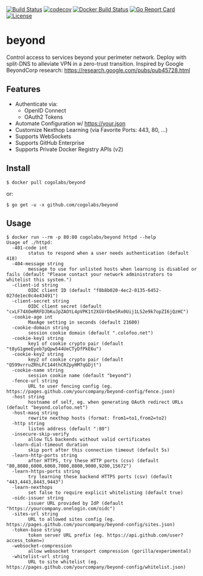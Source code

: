 [![Build Status](https://travis-ci.org/cogolabs/beyond.svg?branch=master)](https://travis-ci.org/cogolabs/beyond)
[![codecov](https://codecov.io/gh/cogolabs/beyond/branch/master/graph/badge.svg)](https://codecov.io/gh/cogolabs/beyond)
[![Docker Build Status](https://img.shields.io/docker/cloud/build/cogolabs/beyond.svg)](https://hub.docker.com/r/cogolabs/beyond/)
[![Go Report Card](https://goreportcard.com/badge/github.com/cogolabs/beyond)](https://goreportcard.com/report/github.com/cogolabs/beyond)
[![License](https://img.shields.io/badge/License-Apache%202.0-blue.svg)](https://opensource.org/licenses/Apache-2.0)

# beyond
Control access to services beyond your perimeter network. Deploy with split-DNS to alleviate VPN in a zero-trust transition. Inspired by Google BeyondCorp research: https://research.google.com/pubs/pub45728.html

## Features
- Authenticate via:
  - OpenID Connect
  - OAuth2 Tokens
- Automate Configuration w/ https://your.json
- Customize Nexthop Learning (via Favorite Ports: 443, 80, ...)
- Supports WebSockets
- Supports GitHub Enterprise
- Supports Private Docker Registry APIs (v2)

## Install
```
$ docker pull cogolabs/beyond
```
or:
```
$ go get -u -x github.com/cogolabs/beyond
```
## Usage
```
$ docker run --rm -p 80:80 cogolabs/beyond httpd --help
Usage of ./httpd:
  -401-code int
    	status to respond when a user needs authentication (default 418)
  -404-message string
    	message to use for unlisted hosts when learning is disabled or fails (default "Please contact your network administrators to whitelist this system.")
  -client-id string
    	OIDC client ID (default "f8b8b020-4ec2-0135-6452-027de1ec0c4e43491")
  -client-secret string
    	OIDC client secret (default "cxLF74XOeRRFDJbKuJpZAOtL4pVPK1t2XGVrDbe5Rx0Uij1LS2e9k7opZI6jQzHC")
  -cookie-age int
    	MaxAge setting in seconds (default 21600)
  -cookie-domain string
    	session cookie domain (default ".colofoo.net")
  -cookie-key1 string
    	key1 of cookie crypto pair (default "t8yG1gmeEyeb7pQpw544UeCTyDfPkE6u")
  -cookie-key2 string
    	key2 of cookie crypto pair (default "Q599vrruZRhLFC144thCRZpyHM7qGDjt")
  -cookie-name string
    	session cookie name (default "beyond")
  -fence-url string
    	URL to user fencing config (eg. https://pages.github.com/yourcompany/beyond-config/fence.json)
  -host string
    	hostname of self, eg. when generating OAuth redirect URLs (default "beyond.colofoo.net")
  -host-masq string
    	rewrite nexthop hosts (format: from1=to1,from2=to2)
  -http string
    	listen address (default ":80")
  -insecure-skip-verify
    	allow TLS backends without valid certificates
  -learn-dial-timeout duration
    	skip port after this connection timeout (default 5s)
  -learn-http-ports string
    	after HTTPS, try these HTTP ports (csv) (default "80,8080,6000,6060,7000,8000,9000,9200,15672")
  -learn-https-ports string
    	try learning these backend HTTPS ports (csv) (default "443,4443,8443,9443")
  -learn-nexthops
    	set false to require explicit whitelisting (default true)
  -oidc-issuer string
    	issuer URL provided by IdP (default "https://yourcompany.onelogin.com/oidc")
  -sites-url string
    	URL to allowed sites config (eg. https://pages.github.com/yourcompany/beyond-config/sites.json)
  -token-base string
    	token server URL prefix (eg. https://api.github.com/user?access_token=)
  -websocket-compression
    	allow websocket transport compression (gorilla/experimental)
  -whitelist-url string
    	URL to site whitelist (eg. https://pages.github.com/yourcompany/beyond-config/whitelist.json)
```
